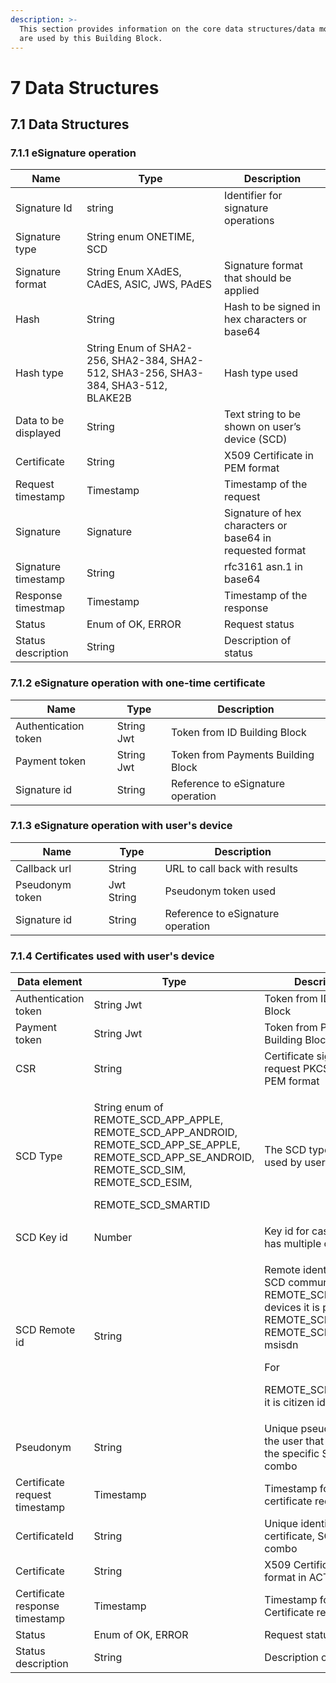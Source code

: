 ```yaml
---
description: >-
  This section provides information on the core data structures/data models that
  are used by this Building Block.
---
```


# 7 Data Structures

## 7.1 Data Structures

### 7.1.1 eSignature operation

| Name                 | Type                                                                               | Description                                               |
| -------------------- | ---------------------------------------------------------------------------------- | --------------------------------------------------------- |
| Signature Id         | string                                                                             | Identifier for signature operations                       |
| Signature type       | String enum ONETIME, SCD                                                           |                                                           |
| Signature format     | String Enum XAdES, CAdES, ASIC, JWS, PAdES                                         | Signature format that should be applied                   |
| Hash                 | String                                                                             | Hash to be signed in hex characters or base64             |
| Hash type            | String Enum of SHA2-256, SHA2-384, SHA2-512, SHA3-256, SHA3-384, SHA3-512, BLAKE2B | Hash type used                                            |
| Data to be displayed | String                                                                             | Text string to be shown on user’s device (SCD)            |
| Certificate          | String                                                                             | X509 Certificate in PEM format                            |
| Request timestamp    | Timestamp                                                                          | Timestamp of the request                                  |
| Signature            | Signature                                                                          | Signature of hex characters or base64 in requested format |
| Signature timestamp  | String                                                                             | rfc3161 asn.1 in base64                                   |
| Response timestmap   | Timestamp                                                                          | Timestamp of the response                                 |
| Status               | Enum of OK, ERROR                                                                  | Request status                                            |
| Status description   | String                                                                             | Description of status                                     |

### 7.1.2 eSignature operation with one-time certificate

| Name                 | Type       | Description                        |
| -------------------- | ---------- | ---------------------------------- |
| Authentication token | String Jwt | Token from ID Building Block       |
| Payment token        | String Jwt | Token from Payments Building Block |
| Signature id         | String     | Reference to eSignature operation  |

### 7.1.3 eSignature operation with user's device

| Name            | Type       | Description                       |
| --------------- | ---------- | --------------------------------- |
| Callback url    | String     | URL to call back with results     |
| Pseudonym token | Jwt String | Pseudonym token used              |
| Signature id    | String     | Reference to eSignature operation |

### 7.1.4 Certificates used with user's device

| Data element                   | Type                                                                                                                                                                              | Description                                                                                                                                                                                         |
| ------------------------------ | --------------------------------------------------------------------------------------------------------------------------------------------------------------------------------- | --------------------------------------------------------------------------------------------------------------------------------------------------------------------------------------------------- |
| Authentication token           | String Jwt                                                                                                                                                                        | Token from ID Building Block                                                                                                                                                                        |
| Payment token                  | String Jwt                                                                                                                                                                        | Token from Payments Building Block                                                                                                                                                                  |
| CSR                            | String                                                                                                                                                                            | Certificate signing request PKCS#10 in PEM format                                                                                                                                                   |
| SCD Type                       | <p>String enum of REMOTE_SCD_APP_APPLE, REMOTE_SCD_APP_ANDROID, REMOTE_SCD_APP_SE_APPLE, REMOTE_SCD_APP_SE_ANDROID, REMOTE_SCD_SIM, REMOTE_SCD_ESIM,</p><p>REMOTE_SCD_SMARTID</p> | The SCD type that is used by user                                                                                                                                                                   |
| SCD Key id                     | Number                                                                                                                                                                            | Key id for case the SCD has multiple certificates                                                                                                                                                   |
| SCD Remote id                  | String                                                                                                                                                                            | <p>Remote identifier for the SCD communication, for REMOTE_SCD_APP* devices it is push ID, for REMOTE_SCD_ESIM/ REMOTE_SCD_SIM it is msisdn</p><p>For</p><p>REMOTE_SCD_SMARTID it is citizen id</p> |
| Pseudonym                      | String                                                                                                                                                                            | Unique pseudonym for the user that is bound to the specific SCD/Key id combo                                                                                                                        |
| Certificate request timestamp  | Timestamp                                                                                                                                                                         | Timestamp for the certificate request                                                                                                                                                               |
| CertificateId                  | String                                                                                                                                                                            | Unique identifier for the certificate, SCD, Key id combo                                                                                                                                            |
| Certificate                    | String                                                                                                                                                                            | X509 Certificate in PEM format in ACTIVE status                                                                                                                                                     |
| Certificate response timestamp | Timestamp                                                                                                                                                                         | Timestamp for the Certificate response                                                                                                                                                              |
| Status                         | Enum of OK, ERROR                                                                                                                                                                 | Request status                                                                                                                                                                                      |
| Status description             | String                                                                                                                                                                            | Description of status                                                                                                                                                                               |
